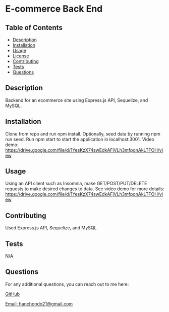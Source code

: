 # E-commerce Back End

  

  ## Table of Contents

  * [Description](#description)
  * [Installation](#installation)
  * [Usage](#usage)
  * [License](#license)
  * [Contributing](#contributing)
  * [Tests](#tests)
  * [Questions](#questions)

  ## Description

  Backend for an ecommerce site using Express.js API, Sequelize, and MySQL.

  ## Installation
  
  Clone from repo and run npm install. Optionally, seed data by running npm run seed. Run npm start to start the application in localhost:3001. Video demo: https://drive.google.com/file/d/1YesKzX74swEdkAFjVLh3mfponAkLTFOH/view

  ## Usage

  Using an API client such as Insomnia, make GET/POST/PUT/DELETE requests to make desired changes to data. See video demo for more details: https://drive.google.com/file/d/1YesKzX74swEdkAFjVLh3mfponAkLTFOH/view

  

  ## Contributing

  Used Express.js API, Sequelize, and MySQL

  ## Tests

  N/A

  ## Questions

  For any additional questions, you can reach out to me here:

  [GitHub](https://github.com/desktopbuddy)
  
  [Email: hanchondo21@gmail.com](mailto:hanchondo21@gmail.com)
